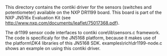 This directory contains the contiki driver for the sensors (switches and potentiometer) available on the 
NXP DR1199 board. This board is part of the NXP JN516x Evaluation Kit (see http://www.nxp.com/documents/leaflet/75017368.pdf). 

The dr1199 sensor code interfaces to contiki core\lib\sensors.c framework.
The code is specificaly for the JN5168 platform, because it makes use of the platform\DK4 libraries 
of this JN5168 SDK.
examples\rich\dr1199-node.c shows an example on using this contiki driver.
